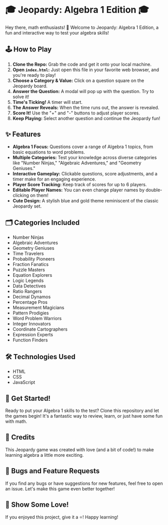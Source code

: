 # 🎓 Jeopardy: Algebra 1 Edition 🎓

Hey there, math enthusiasts! 👋 Welcome to Jeopardy: Algebra 1 Edition, a fun and interactive way to test your algebra skills!

## 🕹️ How to Play

1.  **Clone the Repo:** Grab the code and get it onto your local machine.
2.  **Open `index.html`:** Just open this file in your favorite web browser, and you're ready to play!
3.  **Choose a Category & Value:** Click on a question square on the Jeopardy board.
4.  **Answer the Question:** A modal will pop up with the question. Try to solve it!
5.  **Time's Ticking!** A timer will start.
6.  **The Answer Reveals:** When the time runs out, the answer is revealed.
7.  **Score It!** Use the "+" and "-" buttons to adjust player scores.
8.  **Keep Playing:** Select another question and continue the Jeopardy fun!

## ✨ Features

* **Algebra 1 Focus:** Questions cover a range of Algebra 1 topics, from basic equations to word problems.
* **Multiple Categories:** Test your knowledge across diverse categories like "Number Ninjas," "Algebraic Adventures," and "Geometry Geniuses."
* **Interactive Gameplay:** Clickable questions, score adjustments, and a timer make for an engaging experience.
* **Player Score Tracking:** Keep track of scores for up to 6 players.
* **Editable Player Names:** You can even change player names by double-clicking on them!
* **Cute Design:** A stylish blue and gold theme reminiscent of the classic Jeopardy set.

## 🗂️ Categories Included

* Number Ninjas
* Algebraic Adventures
* Geometry Geniuses
* Time Travelers
* Probability Pioneers
* Fraction Fanatics
* Puzzle Masters
* Equation Explorers
* Logic Legends
* Data Detectives
* Ratio Rangers
* Decimal Dynamos
* Percentage Pros
* Measurement Magicians
* Pattern Prodigies
* Word Problem Warriors
* Integer Innovators
* Coordinate Cartographers
* Expression Experts
* Function Finders

## 🛠️ Technologies Used

* HTML
* CSS
* JavaScript

## 🚀 Get Started!

Ready to put your Algebra 1 skills to the test? Clone this repository and let the games begin! It's a fantastic way to review, learn, or just have some fun with math.

## 📝 Credits

This Jeopardy game was created with love (and a bit of code!) to make learning algebra a little more exciting.

## 🐛 Bugs and Feature Requests

If you find any bugs or have suggestions for new features, feel free to open an issue. Let's make this game even better together!

## 💖 Show Some Love!

If you enjoyed this project, give it a ⭐️! Happy learning!
